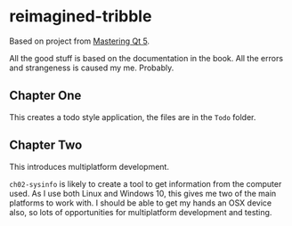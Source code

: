# reimagined-tribble
Based on project from [Mastering Qt 5](https://www.packtpub.com/application-development/mastering-qt-5).

All the good stuff is based on the documentation in the book. All the errors and strangeness is caused my me. Probably.

## Chapter One
This creates a todo style application, the files are in the `Todo` folder.

## Chapter Two
This introduces multiplatform development.

`ch02-sysinfo` is likely to create a tool to get information from the computer used.
As I use both Linux and Windows 10, this gives me two of the main platforms to work with. I should be able to get my hands an OSX device also, so lots of opportunities for multiplatform development and testing.
